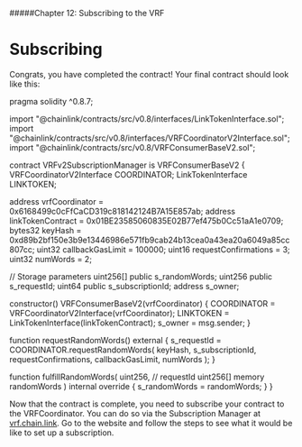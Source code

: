 #####Chapter 12: Subscribing to the VRF

# Subscribing

Congrats, you have completed the contract! Your final contract should look like this:

<Highlight class="language-javascript">
pragma solidity ^0.8.7;

import "@chainlink/contracts/src/v0.8/interfaces/LinkTokenInterface.sol";
import "@chainlink/contracts/src/v0.8/interfaces/VRFCoordinatorV2Interface.sol";
import "@chainlink/contracts/src/v0.8/VRFConsumerBaseV2.sol";

contract VRFv2SubscriptionManager is VRFConsumerBaseV2 {
  VRFCoordinatorV2Interface COORDINATOR;
  LinkTokenInterface LINKTOKEN;


  address vrfCoordinator = 0x6168499c0cFfCaCD319c818142124B7A15E857ab;
  address linkTokenContract = 0x01BE23585060835E02B77ef475b0Cc51aA1e0709;
  bytes32 keyHash = 0xd89b2bf150e3b9e13446986e571fb9cab24b13cea0a43ea20a6049a85cc807cc;
  uint32 callbackGasLimit = 100000;
  uint16 requestConfirmations = 3;
  uint32 numWords =  2;

  // Storage parameters
  uint256[] public s_randomWords;
  uint256 public s_requestId;
  uint64 public s_subscriptionId;
  address s_owner;

  constructor() VRFConsumerBaseV2(vrfCoordinator) {
    COORDINATOR = VRFCoordinatorV2Interface(vrfCoordinator);
    LINKTOKEN = LinkTokenInterface(linkTokenContract);
    s_owner = msg.sender;
  }

  function requestRandomWords() external {
    s_requestId = COORDINATOR.requestRandomWords(
      keyHash,
      s_subscriptionId,
      requestConfirmations,
      callbackGasLimit,
      numWords
    );
  }

  function fulfillRandomWords(
    uint256, // requestId
    uint256[] memory randomWords
  ) internal override {
    s_randomWords = randomWords;
  }
}
</Highlight>

Now that the contract is complete, you need to subscribe your contract to the VRFCoordinator. You can do so via the Subscription Manager at [vrf.chain.link](https://vrf.chain.link/). Go to the website and follow the steps to see what it would be like to set up a subscription.